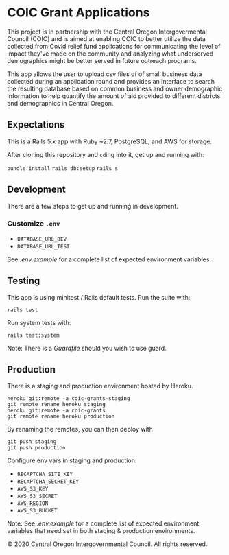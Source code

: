 # COIC Grant Applications

This project is in partnership with the Central Oregon Intergovermental Council (COIC) and is aimed at enabling COIC to better utilize the data collected from Covid relief fund applications for communicating the level of impact they've made on the community and analyzing what underserved demographics might be better served in future outreach programs.

This app allows the user to upload csv files of of small business data collected during an application round and provides an interface to search the resulting database based on common business and owner demographic information to help quantify the amount of aid provided to different districts and demographics in Central Oregon. 

## Expectations

This is a Rails 5.x app with Ruby \~2.7, PostgreSQL, and AWS for storage.

After cloning this repository and `cd`ing into it, get up and running with:

`bundle install`
`rails db:setup`
`rails s`

## Development

There are a few steps to get up and running in development.

### Customize `.env`

* `DATABASE_URL_DEV`
* `DATABASE_URL_TEST`

See _.env.example_ for a complete list of expected environment variables.

## Testing

This app is using minitest / Rails default tests. Run the suite with:

`rails test`

Run system tests with:

`rails test:system`

Note: There is a _Guardfile_ should you wish to use guard.

## Production

There is a staging and production environment hosted by Heroku.

```
heroku git:remote -a coic-grants-staging
git remote rename heroku staging
heroku git:remote -a coic-grants
git remote rename heroku production
```

By renaming the remotes, you can then deploy with

```
git push staging
git push production
```

Configure env vars in staging and production:

* `RECAPTCHA_SITE_KEY`
* `RECAPTCHA_SECRET_KEY`
* `AWS_S3_KEY`
* `AWS_S3_SECRET`
* `AWS_REGION`
* `AWS_S3_BUCKET`

Note: See _.env.example_ for a complete list of expected environment
variables that need set in both staging & production environments.

&copy; 2020 Central Oregon Intergovernmental Council. All rights reserved.
